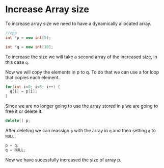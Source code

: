 # Increase Array size

To increase array size we need to have a dynamically allocated array.

```cpp
//cpp
int *p = new int[5];

int *q = new int[10];
```

To increase the size we will take a second array of the increased size, in this case `q`.

Now we will copy the elements in p to q. To do that we can use a for loop that copies each element.

```cpp
for(int i=0; i<5; i++) {
  q[i] = p[i];
}
```

Since we are no longer going to use the array stored in `p` we are going to free it or delete it.

```cpp
delete[] p;
```

After deleting we can reassign `p` with the array in `q` and then setting `q` to `NULL`.

```cpp
p = q;
q = NULL;
```

Now we have sucessfully increased the size of array p.
